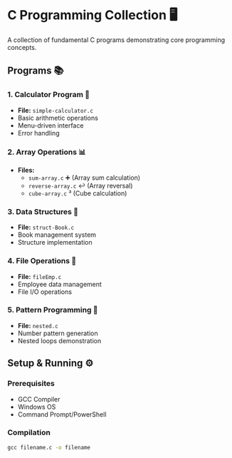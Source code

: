 # C Programming Collection 🖥️

A collection of fundamental C programs demonstrating core programming concepts.

## Programs 📚

### 1. Calculator Program 🧮
- **File:** `simple-calculator.c`
- Basic arithmetic operations
- Menu-driven interface
- Error handling

### 2. Array Operations 📊
- **Files:**
  - `sum-array.c` ➕ (Array sum calculation)
  - `reverse-array.c` ↩️ (Array reversal)
  - `cube-array.c` ³ (Cube calculation)

### 3. Data Structures 📝
- **File:** `struct-Book.c`
- Book management system
- Structure implementation

### 4. File Operations 📁
- **File:** `fileEmp.c`
- Employee data management
- File I/O operations

### 5. Pattern Programming 🔄
- **File:** `nested.c`
- Number pattern generation
- Nested loops demonstration

## Setup & Running ⚙️

### Prerequisites
- GCC Compiler
- Windows OS
- Command Prompt/PowerShell

### Compilation
```cmd
gcc filename.c -o filename
